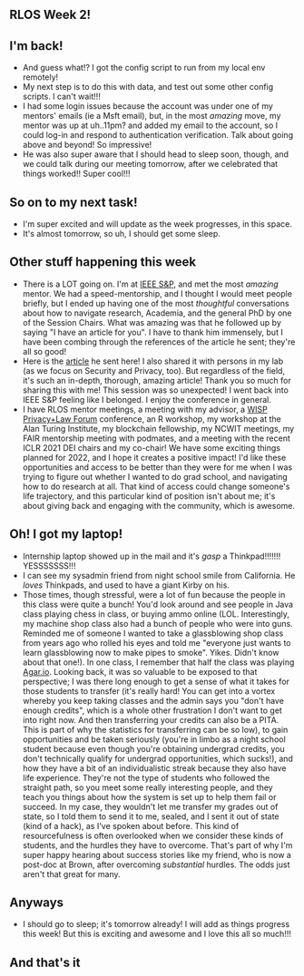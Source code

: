 ## RLOS Week 2!

## I'm back!
- And guess what!? I got the config script to run from my local env remotely!
- My next step is to do this with data, and test out some other config scripts. I can't wait!!!
- I had some login issues because the account was under one of my mentors' emails (ie a Msft email), but, in the most *amazing* move, my mentor was up at uh..11pm? and 
added my email to the account, so I could log-in and respond to authentication verification. Talk about going above and beyond! So impressive!
- He was also super aware that I should head to sleep soon, though, and we could talk during our meeting tomorrow, after we celebrated that things worked!! Super cool!!!

## So on to my next task!
- I'm super excited and will update as the week progresses, in this space.
- It's almost tomorrow, so uh, I should get some sleep.

## Other stuff happening this week
- There is a LOT going on. I'm at [IEEE S&P](https://www.ieee-security.org/TC/SP2021/), and met the most *amazing* mentor. We had a speed-mentorship, and I thought I would meet people briefly, but
I ended up having one of the most *thoughtful* conversations about how to navigate research, Academia, and the general PhD by one of the Session Chairs.
What was amazing was that he followed up by saying "I have an article for you". I have to thank him immensely, but I have been combing through the references
of the article he sent; they're all so good!
- Here is the [article](https://medium.com/digital-diplomacy/how-to-look-for-ideas-in-computer-science-research-7a3fa6f4696f) he sent here! I also 
shared it with persons in my lab (as we focus on Security and Privacy, too). But regardless of the field, it's such an in-depth, thorough, amazing article!
Thank you so much for sharing this with me! This session was so unexpected! I went back into IEEE S&P feeling like I belonged. I enjoy the conference in general.
- I have RLOS mentor meetings, a meeting with my advisor, a [WISP Privacy+Law Forum](https://www.privacysecurityacademy.com/) conference, an R workshop, my workshop at the Alan Turing Institute, my blockchain 
fellowship, my NCWIT meetings, my FAIR mentorship meeting with podmates, and a meeting with the recent ICLR 2021 DEI chairs and my co-chair! We have some exciting
things planned for 2022, and I hope it creates a positive impact! I'd like these opportunities and access to be better than they were for me when I was trying to 
figure out whether I wanted to do grad school, and navigating how to do research at all. That kind of access could change someone's life trajectory, and this
particular kind of position isn't about me; it's about giving back and engaging with the community, which is awesome.

## Oh! I got my laptop!
- Internship laptop showed up in the mail and it's *gasp* a Thinkpad!!!!!!! YESSSSSSS!!!
- I can see my sysadmin friend from night school smile from California. He *loves* Thinkpads, and used to have a giant Kirby on his. 
- Those times, though stressful, were a lot of fun because the people in this class were quite a bunch! You'd look around and see people in Java class
playing chess in class, or buying ammo online (LOL. Interestingly, my machine shop class also had a bunch of people who were into guns. Reminded me of someone I wanted to take a glassblowing shop class from years ago who rolled his eyes and told me "everyone just wants to learn glassblowing now to make pipes to smoke". Yikes. Didn't know about that one!). In one class, I remember that half the class was playing [Agar.io](https://en.wikipedia.org/wiki/Agar.io).
Looking back, it was so valuable to be exposed to that perspective; I was there long enough to get a sense of what it takes for those students to transfer (it's 
really hard! You can get into a vortex whereby you keep taking classes and the admin says you "don't have enough credits", which is a whole other frustration I don't want to get into right now. And then transferring your credits can also be a PITA. This is part of why the statistics for transferring can be so low), to gain opportunities and be taken seriously (you're in limbo as a night school student because even though you're obtaining undergrad credits,
you don't technically qualify for undergrad opportunities, which sucks!), and how they have a bit of an individualistic streak because they also have life experience.
They're not the type of students who followed the straight path, so you meet some really interesting people, and they teach you things about how the system is
set up to help them fail or succeed. In my case, they wouldn't let me transfer my grades out of state, so I told them to send it to me, sealed, and I sent it out of state (kind of a hack), as I've spoken about before. This kind of resourcefulness is often overlooked when we consider these kinds of students, and the hurdles they have to overcome. That's part of why I'm super happy hearing about success stories like my friend, who is now a post-doc at Brown, after overcoming *substantial* hurdles. The odds just aren't that great for many.

## Anyways
- I should go to sleep; it's tomorrow already! I will add as things progress this week! But this is exciting and awesome and I love this all so much!!!

## And that's it
